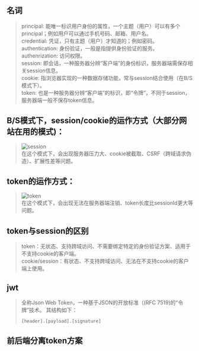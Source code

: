 ## 名词
> principal: 能唯一标识用户身份的属性，一个主题（用户）可以有多个principal；例如用户可以通过手机号码、邮箱、用户名。  
credential: 凭证，只有主题（用户）才知道的；例如密码。  
authentication: 身份验证，一般是指提供身份验证的服务。  
authenrization: 访问权限。  
session:  即会话，一种服务器分辨“客户端”的身份标识，服务器端需保存相关session信息。  
cookie: 指浏览器实现的一种数据存储功能，常与session结合使用（在B/S模式下）。  
token: 也是一种服务器分辨“客户端”的标识，即“令牌”，不同于session，服务器端一般不保存token信息。  

## B/S模式下，session/cookie的运作方式（大部分网站在用的模式)：
> ![session](https://user-images.githubusercontent.com/43370259/125188162-5de82000-e265-11eb-8230-0ce4976fe9d0.PNG)  
> 在这个模式下，会出现服务器压力大、cookie被截取、CSRF（跨域请求伪造）、扩展性差等问题。  

## token的运作方式：
> ![token](https://user-images.githubusercontent.com/43370259/125188178-6c363c00-e265-11eb-93ca-ad109feb742f.PNG)  
> 在这个模式下，会出现无法在服务器端注销、token长度比sessionId更大等问题。  

## token与session的区别
> token：无状态、支持跨域访问、不需要绑定特定的身份验证方案、适用于不支持cookie的客户端。    
> cookie/session：有状态、不支持跨域访问、无法在不支持cookie的客户端上使用。  

## jwt
> 全称Json Web Token，一种基于JSON的开放标准（(RFC 7519)的“令牌”技术。
> 其结构如下：
> ```
> [header].[payload].[signature]
> ```

## 前后端分离token方案
> 

